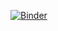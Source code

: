 [![Binder](https://mybinder.org/badge_logo.svg)](https://mybinder.org/v2/gh/frakesmart/frakesMAPS/HEAD?labpath=%2Fvoila%2Frender%2FfrakesMAPSV3.ipynb)
